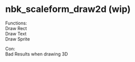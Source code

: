 #  nbk_scaleform_draw2d (wip)

Functions:  
Draw Rect   
Draw Text   
Draw Sprite   

Con:  
Bad Results when drawing 3D

